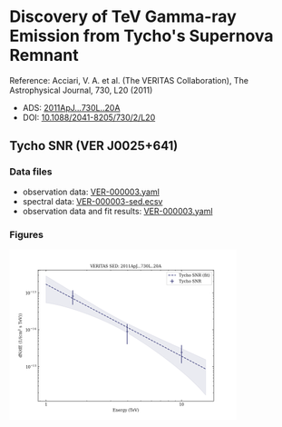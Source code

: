 # Discovery of TeV Gamma-ray Emission from Tycho's Supernova Remnant

Reference:
Acciari, V. A. et al. (The VERITAS Collaboration), The Astrophysical Journal, 730, L20 (2011)

- ADS: [2011ApJ...730L..20A](http://adsabs.harvard.edu/abs/2011ApJ...730L..20A)
- DOI: [10.1088/2041-8205/730/2/L20](https://doi.org/10.1088/2041-8205/730/2/L20)

## Tycho SNR (VER J0025+641)
### Data files

- observation data: [VER-000003.yaml](VER-000003.yaml)
- spectral data: [VER-000003-sed.ecsv](VER-000003-sed.ecsv)
- observation data and fit results: [VER-000003.yaml](VER-000003.yaml)


### Figures

<img src="figures/2011ApJ...730L..20A-VER-3-1-sed.png" alt="drawing" width="400"/>
